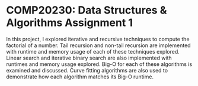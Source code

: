 # COMP20230: Data Structures & Algorithms Assignment 1

In this project, I explored iterative and recursive techniques to compute the factorial of a number. Tail recursion and non-tail recursion are implemented with runtime and memory usage of each of these techniques explored. Linear search and iterative binary search are also implemented with runtimes and memory usage explored. Big-O for each of these algorithms is examined and discussed. Curve fitting algorithms are also used to demonstrate how each algorithm matches its Big-O runtime.